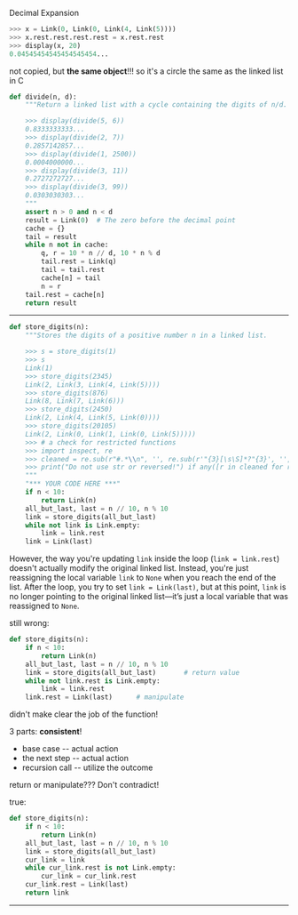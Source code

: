 Decimal Expansion
```py
>>> x = Link(0, Link(0, Link(4, Link(5))))
>>> x.rest.rest.rest.rest = x.rest.rest
>>> display(x, 20)
0.04545454545454545454...
```
not copied, but **the same object**!!!
so it's a circle
the same as the linked list in C

```py
def divide(n, d):
    """Return a linked list with a cycle containing the digits of n/d.

    >>> display(divide(5, 6))
    0.8333333333...
    >>> display(divide(2, 7))
    0.2857142857...
    >>> display(divide(1, 2500))
    0.0004000000...
    >>> display(divide(3, 11))
    0.2727272727...
    >>> display(divide(3, 99))
    0.0303030303...
    """
    assert n > 0 and n < d
    result = Link(0)  # The zero before the decimal point
    cache = {}
    tail = result
    while n not in cache:
        q, r = 10 * n // d, 10 * n % d
        tail.rest = Link(q)
        tail = tail.rest
        cache[n] = tail
        n = r
    tail.rest = cache[n]
    return result
```

---

```py
def store_digits(n):
    """Stores the digits of a positive number n in a linked list.

    >>> s = store_digits(1)
    >>> s
    Link(1)
    >>> store_digits(2345)
    Link(2, Link(3, Link(4, Link(5))))
    >>> store_digits(876)
    Link(8, Link(7, Link(6)))
    >>> store_digits(2450)
    Link(2, Link(4, Link(5, Link(0))))
    >>> store_digits(20105)
    Link(2, Link(0, Link(1, Link(0, Link(5)))))
    >>> # a check for restricted functions
    >>> import inspect, re
    >>> cleaned = re.sub(r"#.*\\n", '', re.sub(r'"{3}[\s\S]*?"{3}', '', inspect.getsource(store_digits)))
    >>> print("Do not use str or reversed!") if any([r in cleaned for r in ["str", "reversed"]]) else None
    """
    "*** YOUR CODE HERE ***"
    if n < 10:
        return Link(n)
    all_but_last, last = n // 10, n % 10
    link = store_digits(all_but_last)
    while not link is Link.empty:
        link = link.rest
    link = Link(last)
```

However, the way you're updating `link` inside the loop (`link = link.rest`) doesn't actually modify the original linked list. Instead, you're just reassigning the local variable `link` to `None` when you reach the end of the list.
After the loop, you try to set `link = Link(last)`, but at this point, `link` is no longer pointing to the original linked list—it’s just a local variable that was reassigned to `None`.

still wrong:
```py
def store_digits(n):
    if n < 10:
        return Link(n)
    all_but_last, last = n // 10, n % 10
    link = store_digits(all_but_last)       # return value 
    while not link.rest is Link.empty:
        link = link.rest
    link.rest = Link(last)      # manipulate
```
didn't make clear the job of the function!

3 parts: **consistent**!
- base case -- actual action 
- the next step -- actual action 
- recursion call -- utilize the outcome


return or manipulate??? 
Don't contradict!

true:
```py
def store_digits(n):
    if n < 10:
        return Link(n)
    all_but_last, last = n // 10, n % 10
    link = store_digits(all_but_last)
    cur_link = link
    while cur_link.rest is not Link.empty:
        cur_link = cur_link.rest
    cur_link.rest = Link(last)
    return link
```

---
